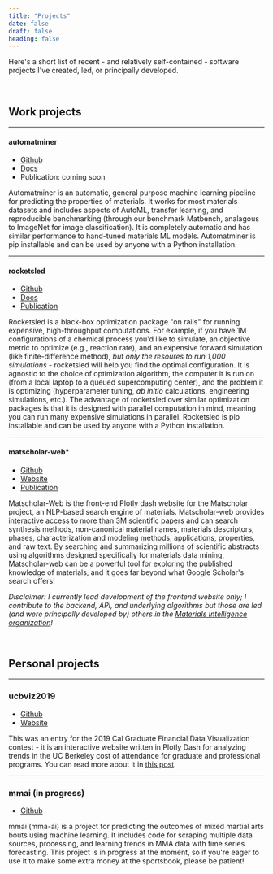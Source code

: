 ```yaml
---
title: "Projects"
date: false
draft: false
heading: false
---
```


Here's a short list of recent - and relatively self-contained - software projects I've created, led, or principally developed.

</br>

## Work projects

---

#### automatminer
- [Github](https://github.com/hackingmaterials/automatminer/)
- [Docs](http://hackingmaterials.lbl.gov/automatminer/)
- Publication: coming soon

Automatminer is an automatic, general purpose machine learning pipeline for predicting the properties of materials. It works for most materials datasets and includes aspects of AutoML, transfer learning, and reproducible benchmarking (through our benchmark Matbench, analagous to ImageNet for image classification). It is completely automatic and has similar performance to hand-tuned materials ML models. Automatminer is pip installable and can be used by anyone with a Python installation.


---

#### rocketsled 
- [Github](https://github.com/hackingmaterials/rocketsled) 
- [Docs](https://hackingmaterials.lbl.gov/rocketsled/)
- [Publication](https://doi.org/10.1088/2515-7639/ab0c3d)

Rocketsled is a black-box optimization package "on rails" for running expensive, high-throughput computations. For example, if you have 1M configurations of a chemical process you'd like to simulate, an objective metric to optimize (e.g., reaction rate), and an expensive forward simulation (like finite-difference method), *but only the resoures to run 1,000 simulations* - rocketsled will help you find the optimal configuration. It is agnostic to the choice of optimization algorithm, the computer it is run on (from a local laptop to a queued supercomputing center), and the problem it is optimizing (hyperparameter tuning, _ab initio_ calculations, engineering simulations, etc.). The advantage of rocketsled over similar optimization packages is that it is designed with parallel computation in mind, meaning you can run many expensive simulations in parallel. Rocketsled is pip installable and can be used by anyone with a Python installation.

---

#### matscholar-web*
- [Github](https://github.com/materialsintelligence/matscholar-web)
- [Website](https://www.matscholar.com/)
- [Publication](https://doi.org/10.1038/s41586-019-1335-8)

Matscholar-Web is the front-end Plotly dash website for the Matscholar project, an NLP-based search engine of materials. Matscholar-web provides interactive access to more than 3M scientific papers and can search synthesis methods, non-canonical material names, materials descriptors, phases, characterization and modeling methods, applications, properties, and raw text. By searching and summarizing millions of scientific abstracts using algorithms designed specifically for materials data mining, Matscholar-web can be a powerful tool for exploring the published knowledge of materials, and it goes far beyond what Google Scholar's search offers!

*Disclaimer: I currently lead development of the frontend website only; I contribute to the backend, API, and  underlying algorithms but those are led (and were principally developed by) others in the [Materials Intelligence organization](https://github.com/materialsintelligence)!*

</br>

## Personal projects

---

### ucbviz2019

- [Github](https://github.com/calgraddata/ucbviz2019)
- [Website](https://calgraddata.herokuapp.com)

This was an entry for the 2019 Cal Graduate Financial Data Visualization contest - it is an interactive website written in Plotly Dash for analyzing trends in the UC Berkeley cost of attendance for graduate and professional programs. You can read more about it in [this post](/posts/ucbviz2019).



---

### mmai (in progress)

- [Github](https://github.com/calgraddata/ucbviz2019)

mmai (mma-ai) is a project for predicting the outcomes of mixed martial arts bouts using machine learning. It includes code for scraping multiple data sources, processing, and learning trends in MMA data with time series forecasting. This project is in progress at the moment, so if you're eager to use it to make some extra money at the sportsbook, please be patient!
